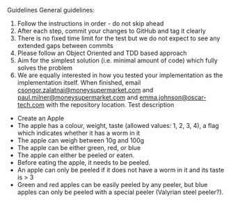 Guidelines
General guidelines:
1.	Follow the instructions in order - do not skip ahead
2.	After each step, commit your changes to GitHub and tag it clearly
3.	There is no fixed time limit for the test but we do not expect to see any extended gaps between commits
4.	Please follow an Object Oriented and TDD based approach
5.	Aim for the simplest solution (i.e. minimal amount of code) which fully solves the problem
6.	We are equally interested in how you tested your implementation as the implementation itself.
When finished, email csongor.zalatnai@moneysupermarket.com and paul.milner@moneysupermarket.com and emma.johnson@oscar-tech.com with the repository location.
Test description
- Create an Apple
- The apple has a colour, weight, taste (allowed values: 1, 2, 3, 4), a flag which indicates whether it has a worm in it
- The apple can weigh between 10g and 100g
- The apple can be either green, red, or blue
- The apple can either be peeled or eaten.
- Before eating the apple, it needs to be peeled.
- An apple can only be peeled if it does not have a worm in it and its taste is > 3
- Green and red apples can be easily peeled by any peeler, but blue apples can only be peeled with a special peeler (Valyrian steel peeler?).
